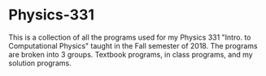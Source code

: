 # Physics-331
This is a collection of all the programs used for my Physics 331 "Intro. to Computational Physics" taught in the Fall semester of 2018. The programs are broken into 3 groups. Textbook programs, in class programs, and my solution programs. 

